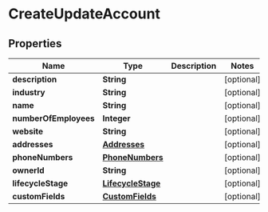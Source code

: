 # CreateUpdateAccount

## Properties
Name | Type | Description | Notes
------------ | ------------- | ------------- | -------------
**description** | **String** |  |  [optional]
**industry** | **String** |  |  [optional]
**name** | **String** |  |  [optional]
**numberOfEmployees** | **Integer** |  |  [optional]
**website** | **String** |  |  [optional]
**addresses** | [**Addresses**](Addresses.md) |  |  [optional]
**phoneNumbers** | [**PhoneNumbers**](PhoneNumbers.md) |  |  [optional]
**ownerId** | **String** |  |  [optional]
**lifecycleStage** | [**LifecycleStage**](LifecycleStage.md) |  |  [optional]
**customFields** | [**CustomFields**](CustomFields.md) |  |  [optional]
